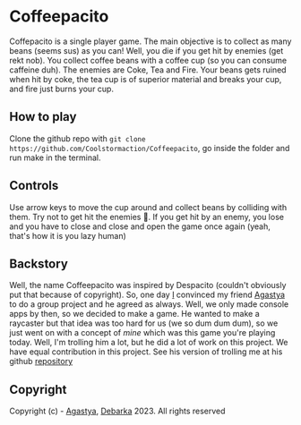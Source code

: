# Coffeepacito

Coffepacito is a single player game. The main objective is to collect as many beans (seems sus) as you can! Well, you die if you get hit by enemies (get rekt nob). You collect coffee beans with a coffee cup (so you can consume caffeine duh). The enemies are Coke, Tea and Fire. Your beans gets ruined when hit by coke, the tea cup is of superior material and breaks your cup, and fire just burns your cup.

## How to play

Clone the github repo with `git clone https://github.com/Coolstormaction/Coffeepacito`, go inside the folder and run make in the terminal.

## Controls 

Use arrow keys to move the cup around and collect beans by colliding with them. Try not to get hit the enemies 👿. If you get hit by an enemy, you lose and you have to close and close and open the game once again (yeah, that's how it is you lazy human)

## Backstory

Well, the name Coffeepacito was inspired by Despacito (couldn't obviously put that because of copyright). So, one day [I](https://github.com/Cooolstormaction) convinced my friend [Agastya](https://github.com/RathoreAgastya) to do a group project and he agreed as always. Well, we only made console apps by then, so we decided to make a game. He wanted to make a raycaster but that idea was too hard for us (we so dum dum dum), so we just went on with a concept of *mine* which was this game you're playing today. Well, I'm trolling him a lot, but he did a lot of work on this project. We have equal contribution in this project. See his version of trolling me at his github [repository](https://github.com/RathoreAgastya/Coffeepacito)

## Copyright 

Copyright (c) - [Agastya](https://github.com/RathoreAgastya), [Debarka](https://github.com/Coolstormaction) 2023. All rights reserved
